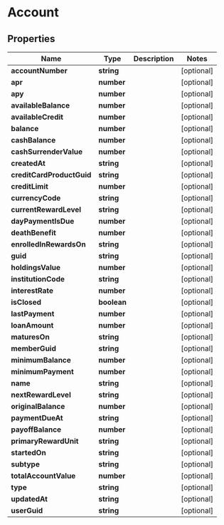 # Account

## Properties
Name | Type | Description | Notes
------------ | ------------- | ------------- | -------------
**accountNumber** | **string** |  | [optional] 
**apr** | **number** |  | [optional] 
**apy** | **number** |  | [optional] 
**availableBalance** | **number** |  | [optional] 
**availableCredit** | **number** |  | [optional] 
**balance** | **number** |  | [optional] 
**cashBalance** | **number** |  | [optional] 
**cashSurrenderValue** | **number** |  | [optional] 
**createdAt** | **string** |  | [optional] 
**creditCardProductGuid** | **string** |  | [optional] 
**creditLimit** | **number** |  | [optional] 
**currencyCode** | **string** |  | [optional] 
**currentRewardLevel** | **string** |  | [optional] 
**dayPaymentIsDue** | **number** |  | [optional] 
**deathBenefit** | **number** |  | [optional] 
**enrolledInRewardsOn** | **string** |  | [optional] 
**guid** | **string** |  | [optional] 
**holdingsValue** | **number** |  | [optional] 
**institutionCode** | **string** |  | [optional] 
**interestRate** | **number** |  | [optional] 
**isClosed** | **boolean** |  | [optional] 
**lastPayment** | **number** |  | [optional] 
**loanAmount** | **number** |  | [optional] 
**maturesOn** | **string** |  | [optional] 
**memberGuid** | **string** |  | [optional] 
**minimumBalance** | **number** |  | [optional] 
**minimumPayment** | **number** |  | [optional] 
**name** | **string** |  | [optional] 
**nextRewardLevel** | **string** |  | [optional] 
**originalBalance** | **number** |  | [optional] 
**paymentDueAt** | **string** |  | [optional] 
**payoffBalance** | **number** |  | [optional] 
**primaryRewardUnit** | **string** |  | [optional] 
**startedOn** | **string** |  | [optional] 
**subtype** | **string** |  | [optional] 
**totalAccountValue** | **number** |  | [optional] 
**type** | **string** |  | [optional] 
**updatedAt** | **string** |  | [optional] 
**userGuid** | **string** |  | [optional] 


